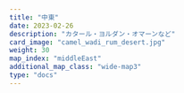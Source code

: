 ```yaml
---
title: "中東"
date: 2023-02-26
description: "カタール・ヨルダン・オマーンなど"
card_image: "camel_wadi_rum_desert.jpg"
weight: 30
map_index: "middleEast"
additional_map_class: "wide-map3"
type: "docs"
---
```

